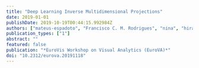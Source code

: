 ```yaml
---
title: "Deep Learning Inverse Multidimensional Projections"
date: 2019-01-01
publishDate: 2019-10-19T00:44:15.992984Z
authors: ["mateus-espadoto", "Francisco C. M. Rodrigues", "nina", "hirata", "telea"]
publication_types: ["1"]
abstract: ""
featured: false
publication: "*EuroVis Workshop on Visual Analytics (EuroVA)*"
doi: "10.2312/eurova.20191118"
---
```


